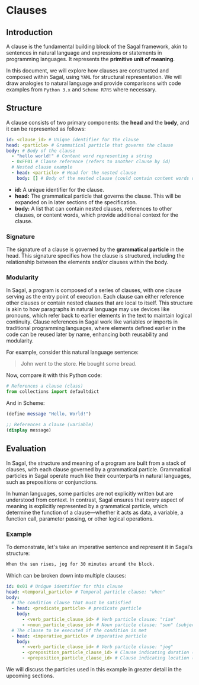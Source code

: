 # Clauses

## Introduction

A clause is the fundamental building block of the Sagal framework, akin to sentences in natural language and expressions or statements in programming languages.
It represents the **primitive unit of meaning**.

In this document, we will explore how clauses are constructed and composed within Sagal, using `YAML` for structural representation.
We will draw analogies to natural language and provide comparisons with code examples from `Python 3.x` and `Scheme R7RS` where necessary.

## Structure

A clause consists of two primary components: the **head** and the **body**, and it can be represented as follows:

```yaml
id: <clause_id> # Unique identifier for the clause
head: <particle> # Grammatical particle that governs the clause
body: # Body of the clause
  - "hello world!" # Content word representing a string
  - 0xFF01 # Clause reference (refers to another clause by id)
  # Nested clause example
  - head: <particle> # Head for the nested clause
    body: [] # Body of the nested clause (could contain content words or more clauses)
```

- **id:** A unique identifier for the clause.
- **head:** The grammatical particle that governs the clause.
  This will be expanded on in later sections of the specification.
- **body:** A list that can contain nested clauses, references to other clauses, or content words, which provide additional context for the clause.

### Signature

The signature of a clause is governed by the **grammatical particle** in the head.
This signature specifies how the clause is structured, including the relationship between the elements and/or clauses within the body.

### Modularity

In Sagal, a program is composed of a series of clauses, with one clause serving as the entry point of execution.
Each clause can either reference other clauses or contain nested clauses that are local to itself.
This structure is akin to how paragraphs in natural language may use devices like pronouns, which refer back to earlier elements in the text to maintain logical continuity.
Clause references in Sagal work like variables or imports in traditional programming languages, where elements defined earlier in the code can be reused later by name, enhancing both reusability and modularity.

For example, consider this natural language sentence:

> John went to the store. **He** bought some bread.

Now, compare it with this Python code:

```py
# References a clause (class)
from collections import defaultdict
```

And in Scheme:

```scheme
(define message "Hello, World!")

;; References a clause (variable)
(display message)
```

## Evaluation

In Sagal, the structure and meaning of a program are built from a stack of clauses, with each clause governed by a grammatical particle.
Grammatical particles in Sagal operate much like their counterparts in natural languages, such as prepositions or conjunctions.

In human languages, some particles are not explicitly written but are understood from context.
In contrast, Sagal ensures that every aspect of meaning is explicitly represented by a grammatical particle, which determine the function of a clause—whether it acts as data, a variable, a function call, parameter passing, or other logical operations.

### Example

To demonstrate, let's take an imperative sentence and represent it in Sagal’s structure:

```txt
When the sun rises, jog for 30 minutes around the block.
```

Which can be broken down into multiple clauses:

```yaml
id: 0x01 # Unique identifier for this clause
head: <temporal_particle> # Temporal particle clause: "when"
body:
  # The condition clause that must be satisfied
  - head: <predicate_particle> # predicate particle
    body:
      - <verb_particle_clause_id> # Verb particle clause: "rise"
      - <noun_particle_clause_id> # Noun particle clause: "sun" (subject of the verb)
  # The clause to be executed if the condition is met
  - head: <imperative_particle> # imperative particle
    body:
      - <verb_particle_clause_id> # Verb particle clause: "jog"
      - <preposition_particle_clause_id> # Clause indicating duration (for 30 minutes)
      - <preposition_particle_clause_id> # Clause indicating location (around the block)
```

We will discuss the particles used in this example in greater detail in the upcoming sections.

